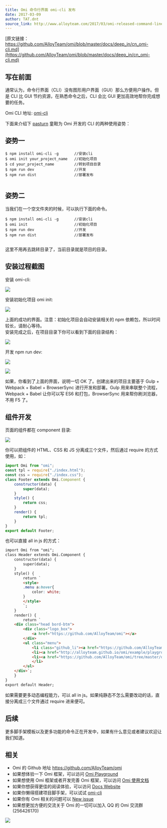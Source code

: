 ```yaml
---
title: Omi 命令行界面 omi-cli 发布
date: 2017-03-09
author: TAT.dnt
source_link: http://www.alloyteam.com/2017/03/omi-released-command-line-interface-omi-cli/
---
```


<!-- {% raw %} - for jekyll -->

[原文链接：https://github.com/AlloyTeam/omi/blob/master/docs/deep_in/cn_omi-cli.md](https://github.com/AlloyTeam/omi/blob/master/docs/deep_in/cn_omi-cli.md)

## 写在前面

通常认为，命令行界面（CLI）没有图形用户界面（GUI）那么方便用户操作。但是 CLI 比 GUI 节约资源，在熟悉命令之后，CLI 会比 GUI 更加高效地帮你完成想要的任务。

Omi CLI 地址: [omi-cli](https://github.com/AlloyTeam/omi/tree/master/cli)

下面来介绍下 [pasturn](https://github.com/pasturn) 童鞋为 Omi 开发的 CLI 的两种使用姿势：

## 姿势一

    $ npm install omi-cli -g       //安装cli
    $ omi init your_project_name   //初始化项目
    $ cd your_project_name         //转到项目目录
    $ npm run dev                  //开发
    $ npm run dist                 //部署发布
     

## 姿势二

当我们在一个空文件夹的时候，可以执行下面的命令。

    $ npm install omi-cli -g       //安装cli
    $ omi init                     //初始化项目
    $ npm run dev                  //开发
    $ npm run dist                 //部署发布
     

这里不用再去跳转目录了，当前目录就是项目的目录。

## 安装过程截图

安装 omi-cli:

![](http://images2015.cnblogs.com/blog/105416/201702/105416-20170227100545470-696026058.png)

安装初始化项目 omi init:

![](http://images2015.cnblogs.com/blog/105416/201702/105416-20170227100554891-1802174132.png)

上面的成功的界面。注意：初始化项目会自动安装相关的 npm 依赖包，所以时间较长，请耐心等待。  
安装完成之后，在项目目录下你可以看到下面的目录结构：

![](http://images2015.cnblogs.com/blog/105416/201702/105416-20170227100755845-465268116.png)

开发 npm run dev:

![](http://images2015.cnblogs.com/blog/105416/201702/105416-20170227100601235-1477801934.png)

![](http://images2015.cnblogs.com/blog/105416/201702/105416-20170227100608985-921528126.png)

如果，你看到了上面的界面，说明一切 OK 了。创建出来的项目主要基于 Gulp + Webpack + Babel + BrowserSync 进行开发和部署。Gulp 用来串联整个流程，Webpack + Babel 让你可以写 ES6 和打包，BrowserSync 用来帮你刷浏览器，不用 F5 了。

## 组件开发

页面的组件都在 component 目录:

![](http://images2015.cnblogs.com/blog/105416/201703/105416-20170309091322484-527946546.png)

你可以把组件的 HTML、CSS 和 JS 分离成三个文件，然后通过 require 的方式使用，如：

```javascript
import Omi from "omi";
const tpl = require("./index.html");
const css = require("./index.css");
class Footer extends Omi.Component {
    constructor(data) {
        super(data);
    }
    style() {
        return css;
    }
    render() {
        return tpl;
    }
}
export default Footer;
```

也可以直接 all in js 的方式：

```html
import Omi from "omi";
class Header extends Omi.Component {
    constructor(data) {
        super(data);
    }
    style() {
        return `
        <style>
        .menu a:hover{
            color: white;
        }
        </style>
        `;
    }
    render() {
        return `
    <div class="head bord-btm">
        <div class="logo_box">
            <a href="https://github.com/AlloyTeam/omi"></a>
        </div>
        <ul class="menu">
            <li class="github_li"><a href="https://github.com/AlloyTeam/omi">Github</a>
            <li><a href="http://alloyteam.github.io/omi/example/playground/">Playground</a></li>
            <li><a href="https://github.com/AlloyTeam/omi/tree/master/docs">[Edit the Docs]</a></li>
            </li>
        </ul>
    </div>`;
    }
}
export default Header;
```

如果需要更多动态编程能力，可以 all in js。如果纯静态不怎么需要改动的话，直接分离成三个文件通过 require 进来便可。

## 后续

更多脚手架模板以及更多功能的命令正在开发中，如果有什么意见或者建议欢迎让我们知道。

## 相关

-   Omi 的 Github 地址 <https://github.com/AlloyTeam/omi>
-   如果想体验一下 Omi 框架，可以访问 [Omi Playground](http://alloyteam.github.io/omi/example/playground/)
-   如果想使用 Omi 框架或者开发完善 Omi 框架，可以访问 [Omi 使用文档](https://github.com/AlloyTeam/omi/tree/master/docs#omi使用文档)
-   如果你想获得更佳的阅读体验，可以访问 [Docs Website](http://alloyteam.github.io/omi/website/docs.html)
-   如果你懒得搭建项目脚手架，可以试试 [omi-cli](https://github.com/AlloyTeam/omi/tree/master/cli)
-   如果你有 Omi 相关的问题可以 [New issue](https://github.com/AlloyTeam/omi/issues/new)
-   如果想更加方便的交流关于 Omi 的一切可以加入 QQ 的 Omi 交流群 (256426170)

![](http://images2015.cnblogs.com/blog/105416/201702/105416-20170208095745213-1049686133.png)


<!-- {% endraw %} - for jekyll -->